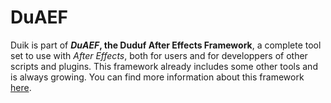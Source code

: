 # DuAEF

Duik is part of **_DuAEF_, the Duduf After Effects Framework**, a complete tool set to use with *After Effects*, both for users and for developpers of other scripts and plugins. This framework already includes some other tools and is always growing. You can find more information about this framework [here](http://duaef-docs.rainboxprod.coop).

